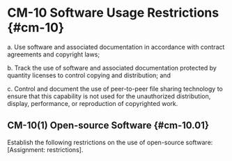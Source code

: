 # CM-10 Software Usage Restrictions {#cm-10}

a. Use software and associated documentation in accordance with contract agreements and copyright laws;

b. Track the use of software and associated documentation protected by quantity licenses to control copying and distribution; and

c. Control and document the use of peer-to-peer file sharing technology to ensure that this capability is not used for the unauthorized distribution, display, performance, or reproduction of copyrighted work.

## CM-10(1) Open-source Software {#cm-10.01}

Establish the following restrictions on the use of open-source software: [Assignment: restrictions].

